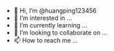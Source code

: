 - 👋 Hi, I’m @huangping123456
- 👀 I’m interested in ...
- 🌱 I’m currently learning ...
- 💞️ I’m looking to collaborate on ...
- 📫 How to reach me ...

<!---
huangping123456/huangping123456 is a ✨ special ✨ repository because its `README.md` (this file) appears on your GitHub profile.
You can click the Preview link to take a look at your changes.
--->
